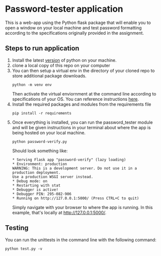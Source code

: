 # Password-tester application

This is a web-app using the Python flask package that will enable you to open a window on your local machine and test password formatting according to the specifications originally provided in the assignment.

## Steps to run application
1. Install the latest [version](https://www.python.org/downloads/) of python on your machine.
2. clone a local copy of this repo on your computer
3. You can then setup a virtual env in the directory of your cloned repo to store additional package downloads.
    ```
    python -m venv env
    ```
    Then activate the virtual enviornment at the command line according to specifications of your OS. You can reference instructions [here](https://docs.python.org/3/tutorial/venv.html).
4. Install the required packages and modules from the requirements file
    ```
    pip install -r requirements
    ```
5. Once everything is installed, you can run the password_tester module and will be given instructions in your terminal about where the app is being hosted on your local machine.
    ```
    python password-verify.py
    ```
    Should look something like:
    ```
    * Serving Flask app "password-verify" (lazy loading)
    * Environment: production
    WARNING: This is a development server. Do not use it in a production deployment.
    Use a production WSGI server instead.
    * Debug mode: on
    * Restarting with stat
    * Debugger is active!
    * Debugger PIN: 295-082-906
    * Running on http://127.0.0.1:5000/ (Press CTRL+C to quit)
    ```
    Simply navigate with your browser to where the app is running. In this example, that's locally at http://127.0.0.1:5000/.

## Testing
You can run the unittests in the command line with the following command:
```
python test.py -v
```